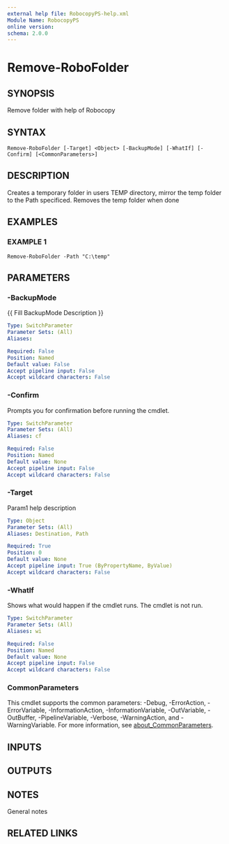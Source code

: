 ```yaml
---
external help file: RobocopyPS-help.xml
Module Name: RobocopyPS
online version:
schema: 2.0.0
---
```


# Remove-RoboFolder

## SYNOPSIS
Remove folder with help of Robocopy

## SYNTAX

```
Remove-RoboFolder [-Target] <Object> [-BackupMode] [-WhatIf] [-Confirm] [<CommonParameters>]
```

## DESCRIPTION
Creates a temporary folder in users TEMP directory, mirror the temp folder to the Path specificed.
Removes the temp folder when done

## EXAMPLES

### EXAMPLE 1
```
Remove-RoboFolder -Path "C:\temp"
```

## PARAMETERS

### -BackupMode
{{ Fill BackupMode Description }}

```yaml
Type: SwitchParameter
Parameter Sets: (All)
Aliases:

Required: False
Position: Named
Default value: False
Accept pipeline input: False
Accept wildcard characters: False
```

### -Confirm
Prompts you for confirmation before running the cmdlet.

```yaml
Type: SwitchParameter
Parameter Sets: (All)
Aliases: cf

Required: False
Position: Named
Default value: None
Accept pipeline input: False
Accept wildcard characters: False
```

### -Target
Param1 help description

```yaml
Type: Object
Parameter Sets: (All)
Aliases: Destination, Path

Required: True
Position: 0
Default value: None
Accept pipeline input: True (ByPropertyName, ByValue)
Accept wildcard characters: False
```

### -WhatIf
Shows what would happen if the cmdlet runs.
The cmdlet is not run.

```yaml
Type: SwitchParameter
Parameter Sets: (All)
Aliases: wi

Required: False
Position: Named
Default value: None
Accept pipeline input: False
Accept wildcard characters: False
```

### CommonParameters
This cmdlet supports the common parameters: -Debug, -ErrorAction, -ErrorVariable, -InformationAction, -InformationVariable, -OutVariable, -OutBuffer, -PipelineVariable, -Verbose, -WarningAction, and -WarningVariable. For more information, see [about_CommonParameters](http://go.microsoft.com/fwlink/?LinkID=113216).

## INPUTS

## OUTPUTS

## NOTES
General notes

## RELATED LINKS
